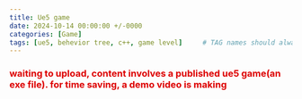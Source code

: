 ```yaml
---
title: Ue5 game
date: 2024-10-14 00:00:00 +/-0000
categories: [Game]
tags: [ue5, behevior tree, c++, game level]     # TAG names should always be lowercase
---
```


### <font color="dd0000">waiting to upload, content involves a published ue5 game(an exe file). for time saving, a demo video is making</font><br />
